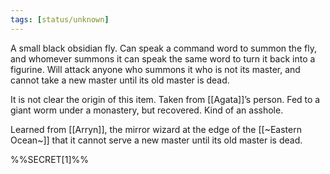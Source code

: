 ```yaml
---
tags: [status/unknown]
---
```


A small black obsidian fly. Can speak a command word to summon the fly, and whomever summons it can speak the same word to turn it back into a figurine. Will attack anyone who summons it who is not its master, and cannot take a new master until its old master is dead. 

It is not clear the origin of this item. Taken from [[Agata]]’s person. Fed to a giant worm under a monastery, but recovered. Kind of an asshole. 

Learned from [[Arryn]], the mirror wizard at the edge of the [[~Eastern Ocean~]] that it cannot serve a new master until its old master is dead.

%%SECRET[1]%%